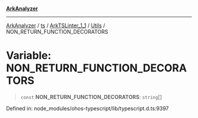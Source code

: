 [**ArkAnalyzer**](../../../../../../../../README.md)

***

[ArkAnalyzer](../../../../../../../../globals.md) / [ts](../../../../../README.md) / [ArkTSLinter\_1\_1](../../../README.md) / [Utils](../README.md) / NON\_RETURN\_FUNCTION\_DECORATORS

# Variable: NON\_RETURN\_FUNCTION\_DECORATORS

> `const` **NON\_RETURN\_FUNCTION\_DECORATORS**: `string`[]

Defined in: node\_modules/ohos-typescript/lib/typescript.d.ts:9397

